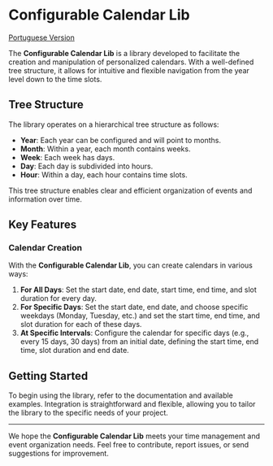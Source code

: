# Configurable Calendar Lib

[Portuguese Version](./LEIAME.md)

The **Configurable Calendar Lib** is a library developed to facilitate the creation and manipulation of personalized calendars. With a well-defined tree structure, it allows for intuitive and flexible navigation from the year level down to the time slots.

## Tree Structure

The library operates on a hierarchical tree structure as follows:

- **Year**: Each year can be configured and will point to months.
- **Month**: Within a year, each month contains weeks.
- **Week**: Each week has days.
- **Day**: Each day is subdivided into hours.
- **Hour**: Within a day, each hour contains time slots.

This tree structure enables clear and efficient organization of events and information over time.

## Key Features

### Calendar Creation

With the **Configurable Calendar Lib**, you can create calendars in various ways:

1. **For All Days**: Set the start date, end date, start time, end time, and slot duration for every day.
2. **For Specific Days**: Set the start date, end date, and choose specific weekdays (Monday, Tuesday, etc.) and set the start time, end time, and slot duration for each of these days.
3. **At Specific Intervals**: Configure the calendar for specific days (e.g., every 15 days, 30 days) from an initial date, defining the start time, end time, slot duration and end date.

## Getting Started

To begin using the library, refer to the documentation and available examples. Integration is straightforward and flexible, allowing you to tailor the library to the specific needs of your project.

---

We hope the **Configurable Calendar Lib** meets your time management and event organization needs. Feel free to contribute, report issues, or send suggestions for improvement.


